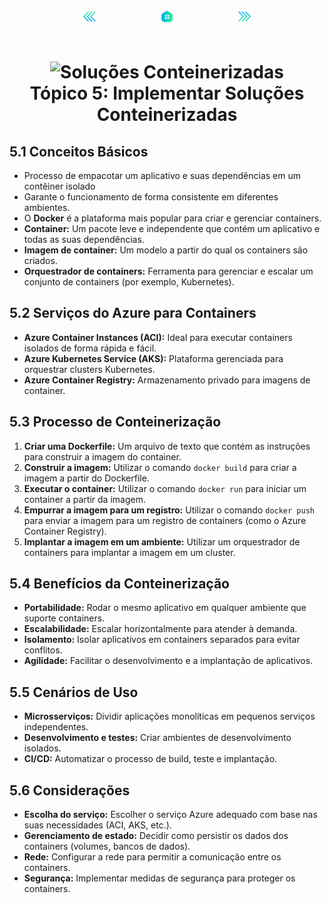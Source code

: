 <!-- markmap -->
<div style="text-align: center; width:100%; padding-bottom:20px;">
  <a href="topico_4_desenvolver_solucoes_que_usam_o_azure_cosmos_db.md" style="padding:50px;"><img src="img/anterior.png" alt="Anterior" style="width:20px;height:20px;"></a>
  <a href="az-204_markmap.md" style="padding:50px;"><img src="img/inicio.png" alt="Início" style="width:20px;height:20px;"></a>
  <a href="topico_6_implementar_autenticacao_e_autorizacao_de_usuario.md" style="padding:50px;"><img src="img/proximo.png" alt="Próximo" style="width:20px;height:20px;"></a>
</div>

# <div style="text-align: center; width:100%;"><img src="https://learn.microsoft.com/pt-br/training/achievements/iaas-implement-solutions.svg" alt="Soluções Conteinerizadas" width="50" height="50"> <br /> **Tópico 5: Implementar Soluções Conteinerizadas**</div>

## **5.1 Conceitos Básicos**

* Processo de empacotar um aplicativo e suas dependências em um contêiner isolado
* Garante o funcionamento de forma consistente em diferentes ambientes. 
* O **Docker** é a plataforma mais popular para criar e gerenciar containers.
* **Container:** Um pacote leve e independente que contém um aplicativo e todas as suas dependências.
* **Imagem de container:** Um modelo a partir do qual os containers são criados.
* **Orquestrador de containers:** Ferramenta para gerenciar e escalar um conjunto de containers (por exemplo, Kubernetes).

## **5.2 Serviços do Azure para Containers**

* **Azure Container Instances (ACI):** Ideal para executar containers isolados de forma rápida e fácil.
* **Azure Kubernetes Service (AKS):** Plataforma gerenciada para orquestrar clusters Kubernetes.
* **Azure Container Registry:** Armazenamento privado para imagens de container.

## **5.3 Processo de Conteinerização**

1. **Criar uma Dockerfile:** Um arquivo de texto que contém as instruções para construir a imagem do container.
2. **Construir a imagem:** Utilizar o comando `docker build` para criar a imagem a partir do Dockerfile.
3. **Executar o container:** Utilizar o comando `docker run` para iniciar um container a partir da imagem.
4. **Empurrar a imagem para um registro:** Utilizar o comando `docker push` para enviar a imagem para um registro de containers (como o Azure Container Registry).
5. **Implantar a imagem em um ambiente:** Utilizar um orquestrador de containers para implantar a imagem em um cluster.

## **5.4 Benefícios da Conteinerização**

* **Portabilidade:** Rodar o mesmo aplicativo em qualquer ambiente que suporte containers.
* **Escalabilidade:** Escalar horizontalmente para atender à demanda.
* **Isolamento:** Isolar aplicativos em containers separados para evitar conflitos.
* **Agilidade:** Facilitar o desenvolvimento e a implantação de aplicativos.

## **5.5 Cenários de Uso**

* **Microsserviços:** Dividir aplicações monolíticas em pequenos serviços independentes.
* **Desenvolvimento e testes:** Criar ambientes de desenvolvimento isolados.
* **CI/CD:** Automatizar o processo de build, teste e implantação.

## **5.6 Considerações**

* **Escolha do serviço:** Escolher o serviço Azure adequado com base nas suas necessidades (ACI, AKS, etc.).
* **Gerenciamento de estado:** Decidir como persistir os dados dos containers (volumes, bancos de dados).
* **Rede:** Configurar a rede para permitir a comunicação entre os containers.
* **Segurança:** Implementar medidas de segurança para proteger os containers.

